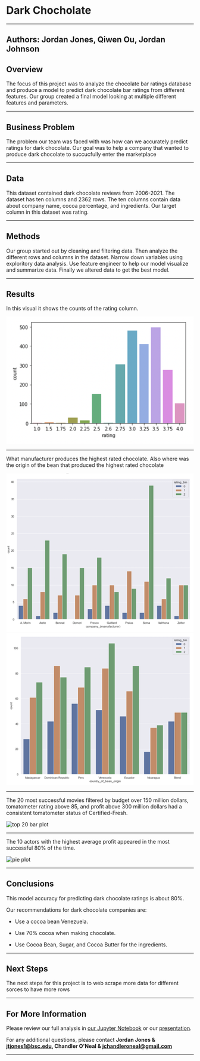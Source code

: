 # Dark Chocholate 
---
**Authors**: Jordan Jones, Qiwen Ou, Jordan Johnson
---

## Overview

The focus of this project was to analyze the chocolate bar ratings database and produce a model to predict dark chocolate bar ratings from different features. Our group created a final model looking at multiple different features and parameters.   

---

## Business Problem

The problem our team was faced with was how can we accurately predict ratings for dark chocolate. Our goal was to help a company that wanted to produce dark chocolate to succucfully enter the marketplace 

---

## Data

This dataset contained dark chocolate reviews from 2006-2021. The dataset has ten columns and 2362 rows. The ten columns contain data about company name, cocoa percentage, and ingredients. Our target column in this dataset was rating.

---

## Methods

Our group started out by cleaning and filtering data. Then analyze the different rows and columns in the dataset. Narrow down variables using exploritory data analysis. Use feature engineer to help our model visualize and summarize data. Finally we altered data to get the best model.


---

## Results

In this visual it shows the counts of the rating column. 

![rating](images/rating.png)

---

What manufacturer produces the highest rated chocolate. Also where was the origin of the bean that produced the highest rated chocolate

![Manufacturer Rating Count](images/manufacturer_rating.png) ![Bean Origin Rating Count](images/bean_rating.png)

---

The 20 most successful movies filtered by budget over 150 million dollars, tomatometer rating above 85, and profit above 300 million dollars had a consistent tomatometer status of Certified-Fresh.

![top 20 bar plot](images/20_bar_plot.png)

---

The 10 actors with the highest average profit appeared in the most successful 80% of the time. 

![pie plot](images/pie_plot.png)


---

## Conclusions


This model accuracy for predicting dark chocolate ratings is about 80%.

Our recommendations for dark chocolate companies are:

* Use a cocoa bean Venezuela.

* Use 70% cocoa when making chocolate.

* Use Cocoa Bean, Sugar, and Cocoa Butter for the ingredients.

---

## Next Steps


The next steps for this project is to web scrape more data for different sorces to have more rows 


---

## For More Information


Please review our full analysis in [our Jupyter Notebook](./movie_analysis.ipynb) or our [presentation](./presentation_Analysis.pdf).

For any additional questions, please contact **Jordan Jones & jtjones1@bsc.edu, Chandler O'Neal & jchandleroneal@gmail.com**


---